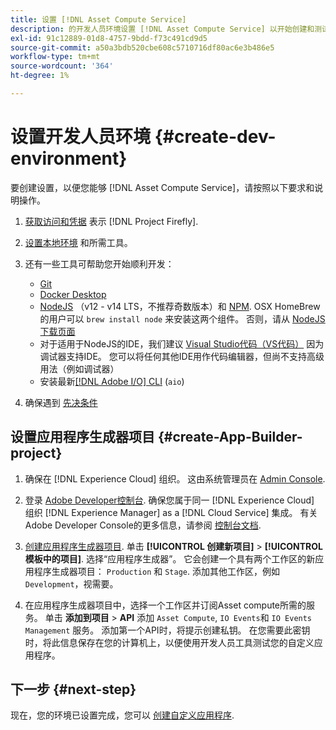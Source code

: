 ```yaml
---
title: 设置 [!DNL Asset Compute Service]
description: 的开发人员环境设置 [!DNL Asset Compute Service] 以开始创建和测试自定义代码。
exl-id: 91c12889-01d8-4757-9bdd-f73c491cd9d5
source-git-commit: a50a3bdb520cbe608c5710716df80ac6e3b486e5
workflow-type: tm+mt
source-wordcount: '364'
ht-degree: 1%

---
```


# 设置开发人员环境 {#create-dev-environment}

要创建设置，以便您能够 [!DNL Asset Compute Service]，请按照以下要求和说明操作。

1. [获取访问和凭据](https://www.adobe.io/project-firefly/docs/getting_started/#acquire-access-and-credentials) 表示 [!DNL Project Firefly].

1. [设置本地环境](https://www.adobe.io/project-firefly/docs/getting_started/#local-environment-set-up) 和所需工具。

1. 还有一些工具可帮助您开始顺利开发：

   * [Git](https://git-scm.com/)
   * [Docker Desktop](https://www.docker.com/get-started)
   * [NodeJS](https://nodejs.org) （v12 - v14 LTS，不推荐奇数版本）和 [NPM](https://www.npmjs.com). OSX HomeBrew的用户可以 `brew install node` 来安装这两个组件。 否则，请从 [NodeJS下载页面](https://nodejs.org/en/)
   * 对于适用于NodeJS的IDE，我们建议 [Visual Studio代码（VS代码）](https://code.visualstudio.com) 因为调试器支持IDE。 您可以将任何其他IDE用作代码编辑器，但尚不支持高级用法（例如调试器）
   * 安装最新[[!DNL Adobe I/O] CLI](https://github.com/adobe/aio-cli) (`aio`)

   <!-- - install using `npm install -g @adobe/aio-cli@7.1.0` -->

1. 确保遇到 [先决条件](/help/understand-extensibility.md#prerequisites-and-provisioning)

<!--
>[!NOTE]
>
>For now, use [!DNL Adobe I/O] CLI v7.1.0 of and do not use [!DNL Adobe I/O] CLI v8.
-->

## 设置应用程序生成器项目 {#create-App-Builder-project}

1. 确保在 [!DNL Experience Cloud] 组织。 这由系统管理员在 [Admin Console](https://adminconsole.adobe.com/overview).

1. 登录 [Adobe Developer控制台](https://console.adobe.io/). 确保您属于同一 [!DNL Experience Cloud] 组织 [!DNL Experience Manager] as a [!DNL Cloud Service] 集成。 有关Adobe Developer Console的更多信息，请参阅 [控制台文档](https://www.adobe.io/apis/experienceplatform/console/docs.html).

1. [创建应用程序生成器项目](https://www.adobe.io/apis/experienceplatform/project-firefly/docs.html#!AdobeDocs/project-firefly/master/getting_started/first_app.md). 单击 **[!UICONTROL 创建新项目]** > **[!UICONTROL 模板中的项目]**. 选择“应用程序生成器”。 它会创建一个具有两个工作区的新应用程序生成器项目： `Production` 和 `Stage`. 添加其他工作区，例如 `Development`，视需要。

1. 在应用程序生成器项目中，选择一个工作区并订阅Asset compute所需的服务。 单击 **添加到项目** > **API** 添加 `Asset Compute`, `IO Events`和 `IO Events Management` 服务。 添加第一个API时，将提示创建私钥。 在您需要此密钥时，将此信息保存在您的计算机上，以便使用开发人员工具测试您的自定义应用程序。

## 下一步 {#next-step}

现在，您的环境已设置完成，您可以 [创建自定义应用程序](develop-custom-application.md).

<!-- More ideas:
 
* Any steps in the beginning that lead to gotchas later should be called out for caution? For example,
  * don't change some defaults initially
  * know risks when deviating from standard path
  * naming conventions to follow
  * Retrieve and format credentials (YAML file details)

TBD: When aio-cli v8 bugs are resolved, update the AIO CLI install command to remove v7.x reference and instruct users to use the latest version. See CQDOC-18346.

-->
